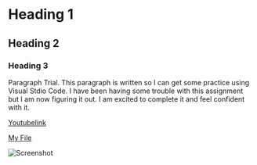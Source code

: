 # Heading 1
## Heading 2
### Heading 3

Paragraph Trial. This paragraph is written so I can get some practice using Visual Stdio Code. I have been having some trouble with this assignment but I am now figuring it out. I am excited to complete it and feel confident with it.

[Youtubelink](https://www.youtube.com/)

[My File](./responses.txt)

![Screenshot](./images/Screenshot%202024-09-16%20at%2012.43.07 PM.png)


